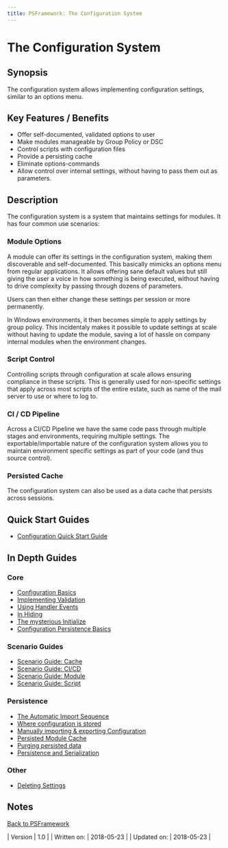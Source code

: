 ```yaml
---
title: PSFramework: The Configuration System
---
```

# The Configuration System
## Synopsis

The configuration system allows implementing configuration settings, similar to an options menu.

## Key Features / Benefits

 - Offer self-documented, validated options to user
 - Make modules manageable by Group Policy or DSC
 - Control scripts with configuration files
 - Provide a persisting cache
 - Eliminate options-commands
 - Allow control over internal settings, without having to pass them out as parameters.

## Description

The configuration system is a system that maintains settings for modules.
It has four common use scenarios:

### Module Options

A module can offer its settings in the configuration system, making them discoverable and self-documented.
This basically mimicks an options menu from regular applications.
It allows offering sane default values but still giving the user a voice in how something is being executed, without having to drive complexity by passing through dozens of parameters.

Users can then either change these settings per session or more permanently.

In Windows environments, it then becomes simple to apply settings by group policy.
This incidentaly makes it possible to update settings at scale without having to update the module, saving a lot of hassle on company internal modules when the environment changes.

### Script Control

Controlling scripts through configuration at scale allows ensuring compliance in these scripts.
This is generally used for non-specific settings that apply across most scripts of the entire estate, such as name of the mail server to use or where to log to.

### CI / CD Pipeline

Across a CI/CD Pipeline we have the same code pass through multiple stages and environments, requiring multiple settings.
The exportable/importable nature of the configuration system allows you to maintain environment specific settings as part of your code (and thus source control).

### Persisted Cache

The configuration system can also be used as a data cache that persists across sessions.

## Quick Start Guides

 - [Configuration Quick Start Guide](https://psframework.org/documentation/quickstart/psframework/configuration.html)

## In Depth Guides
### Core

 - [Configuration Basics](configuration/basics.html)
 - [Implementing Validation](configuration/validation.html)
 - [Using Handler Events](configuration/handler.html)
 - [In Hiding](configuration/in-hiding.html)
 - [The mysterious Initialize](configuration/initialize.html)
 - [Configuration Persistence Basics](configuration/persistence-basics.html)

### Scenario Guides

 - [Scenario Guide: Cache](configuration/scenario-cache.html)
 - [Scenario Guide: CI/CD](configuration/scenario-ci-cd.html)
 - [Scenario Guide: Module](configuration/scenario-module.html)
 - [Scenario Guide: Script](configuration/scenario-script.html)

### Persistence

 - [The Automatic Import Sequence](configuration/import.html)
 - [Where configuration is stored](configuration/persistence-location.html)
 - [Manually importing & exporting Configuration](configuration/persistence-manual-export-import.html)
 - [Persisted Module Cache](configuration/persistence-module-cache.html)
 - [Purging persisted data](configuration/persistence-purge.html)
 - [Persistence and Serialization](configuration/persistence-serialization.html)

### Other

 - [Deleting Settings](configuration/deleting-settings.html)

## Notes
[Back to PSFramework](https://psframework.org/documentation/documents/psframework.html)

| Version | 1.0 |
| Written on: | 2018-05-23 |
| Updated on: | 2018-05-23 |
